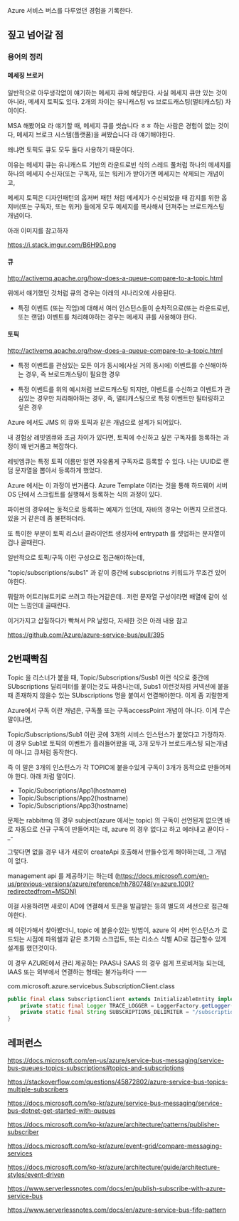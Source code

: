 
Azure 서비스 버스를 다루었던 경험을 기록한다.

## 짚고 넘어갈 점

### 용어의 정리

#### 메세징 브로커

일반적으로 아무생각없이 얘기하는 메세지 큐에 해당한다. 사실 메세지 큐만 있는 것이 아니라, 메세지 토픽도 있다. 2개의 차이는 유니캐스팅 vs 브로드캐스팅(멀티캐스팅) 차이이다.

MSA 해봤어요 라 얘기할 때, 메세지 큐를 썻습니다 ㅎㅎ 하는 사람은 경험이 없는 것이다, 메세지 브로크 시스템(플랫폼)을 써봤습니다 라 얘기해야한다.

왜냐면 토픽도 큐도 모두 둘다 사용하기 때문이다.

이유는 메세지 큐는 유니캐스트 기반의 라운드로빈 식의 스레드 풀처럼 하나의 메세지를 하나의 메세지 수신자(또는 구독자, 또는 워커)가 받아가면 메세지는 삭제되는 개념이고,

메세지 토픽은 디자인패턴의 옵저버 패턴 처럼 메세지가 수신되었을 때 감지를 위한 옵저버(또는 구독자, 또는 워커) 들에게 모두 메세지를 복사해서 던져주는 브로드캐스팅 개념이다.

아래 이미지를 참고하자

https://i.stack.imgur.com/B6H90.png


#### 큐

http://activemq.apache.org/how-does-a-queue-compare-to-a-topic.html

위에서 얘기했던 것처럼 큐의 경우는 아래의 시나리오에 사용된다.

- 특정 이벤트 (또는 작업)에 대해서 여러 인스턴스들이 순차적으로(또는 라운드로빈, 또는 랜덤) 이벤트를 처리해야하는 경우는 메세지 큐를 사용해야 한다.

#### 토픽

http://activemq.apache.org/how-does-a-queue-compare-to-a-topic.html

- 특정 이벤트를 관심있는 모든 이가 동시에(사실 거의 동시에) 이벤트를 수신해야하는 경우, 즉 브로드캐스팅이 필요한 경우

- 특정 이벤트를 위의 예시처럼 브로드캐스팅 되지만, 이벤트를 수신하고 이벤트가 관심있는 경우만 처리해야하는 경우, 즉, 멀티캐스팅으로 특정 이벤트만 필터링하고 싶은 경우



Azure 에서도 JMS 의 큐와 토픽과 같은 개념으로 설계가 되어있다. 

내 경험상 레빗엠큐와 조금 차이가 있다면, 토픽에 수신하고 싶은 구독자를 등록하는 과정이 꽤 번거롭고 복잡하다.

레빗엠큐는 특정 토픽 이름만 알면 자유롭게 구독자로 등록할 수 있다. 나는 UUID로 랜덤 문자열을 뽑아서 등록하게 했었다.

Azure 에서는 이 과정이 번거롭다. Azure Template 이라는 것을 통해 하드웨어 서버 OS 단에서 스크립트를 실행해서 등록하는 식의 과정이 있다.

파이썬의 경우에는 동적으로 등록하는 예제가 있던데, 자바의 경우는 어쩐지 모르겠다. 있을 거 같은데 좀 불편하더라.


또 특이한 부분이 토픽 리스너 클라이언트 생성자에 entrypath 를 셋업하는 문자열이 겁나 골때린다.

일반적으로 토픽/구독 이런 구성으로 접근해야하는데,

"topic/subscriptions/subs1" 과 같이 중간에 subscipriotns 키워드가 무조건 있어야한다.

뭐랄까 어트리뷰트키로 쓰려고 하는거같은데.. 저런 문자열 구성이라면 배열에 같이 섞이는 느낌인데 골때린다.

이거가지고 삽질하다가 빡쳐서 PR 날렸다, 자세한 것은 아래 내용 참고

https://github.com/Azure/azure-service-bus/pull/395

## 2번째빡침

Topic 을 리스너가 붙을 때, Topic/Subscriptions/Susb1 이런 식으로 중간에 SUbscriptions 딜리미터를 붙이는것도 짜증나는데, Subs1 이런것처럼 커넥션에 붙을 때 존재하지 않을수 있는 SUbscriptions 명을 붙여서 연결해야한다. 이게 좀 괴랄한게

Azure에서 구독 이란 개념은, 구독풀 또는 구독accessPoint 개념이 아니다. 이게 무슨 말이냐면, 

Topic/Subscriptions/Sub1 이란 곳에 3개의 서비스 인스턴스가 붙었다고 가정하자. 이 경우 Sub1로 토픽의 이벤트가 흘러들어왔을 때, 3개 모두가 브로드캐스팅 되는개념이 아니고 큐처럼 동작한다. 

즉 이 말은 3개의 인스턴스가 각 TOPIC에 붙을수있게 구독이 3개가 동적으로 만들어져야 한다. 아래 처럼 말이다.

- Topic/Subscriptions/App1(hostname)
- Topic/Subscriptions/App2(hostname)
- Topic/Subscriptions/App3(hostname)

문제는 rabbitmq 의 경우 subject(azure 에서는 topic) 의 구독이 선언된게 없으면 바로 자동으로 신규 구독이 만들어지는 데, azure 의 경우 없다고 하고 에러내고 끝이다 -_-

그렇다면 없을 경우 내가 새로이 createApi 호출해서 만들수있게 해야하는데, 그 개념이 없다.

management api 를 제공하기는 하는데 (https://docs.microsoft.com/en-us/previous-versions/azure/reference/hh780748(v=azure.100)?redirectedfrom=MSDN)

이걸 사용하려면 새로이 AD에 연결해서 토큰을 발급받는 등의 별도의 세션으로 접근해야한다.

왜 이런가해서 찾아봤더니, topic 에 붙을수있는 방법이, azure 의 서버 인스턴스가 로드되는 시점에 파워쉘과 같은 초기화 스크립트, 또는 리소스 식별 AD로 접근할수 있게 설계를 했던것이다.

이 경우 AZURE에서 관리 제공하는 PAAS나 SAAS 의 경우 쉽게 프로비저능 되는데, IAAS 또는 외부에서 연결하는 형태는 불가능하다 ㅡㅡ

com.microsoft.azure.servicebus.SubscriptionClient.class
```java
public final class SubscriptionClient extends InitializableEntity implements ISubscriptionClient {
    private static final Logger TRACE_LOGGER = LoggerFactory.getLogger(SubscriptionClient.class);
    private static final String SUBSCRIPTIONS_DELIMITER = "/subscriptions/";
}
```





## 레퍼런스

https://docs.microsoft.com/en-us/azure/service-bus-messaging/service-bus-queues-topics-subscriptions#topics-and-subscriptions

https://stackoverflow.com/questions/45872802/azure-service-bus-topics-multiple-subscribers

https://docs.microsoft.com/ko-kr/azure/service-bus-messaging/service-bus-dotnet-get-started-with-queues

https://docs.microsoft.com/ko-kr/azure/architecture/patterns/publisher-subscriber

https://docs.microsoft.com/ko-kr/azure/event-grid/compare-messaging-services

https://docs.microsoft.com/ko-kr/azure/architecture/guide/architecture-styles/event-driven

https://www.serverlessnotes.com/docs/en/publish-subscribe-with-azure-service-bus

https://www.serverlessnotes.com/docs/en/azure-service-bus-fifo-pattern


